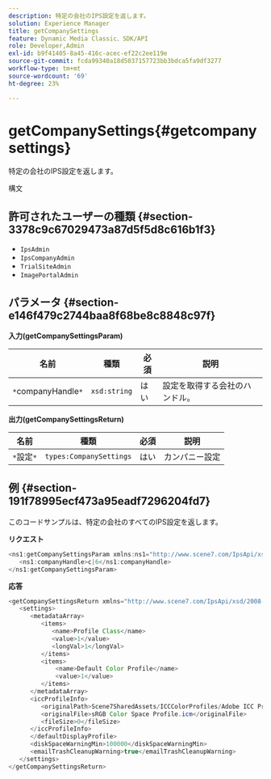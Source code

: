 ```yaml
---
description: 特定の会社のIPS設定を返します。
solution: Experience Manager
title: getCompanySettings
feature: Dynamic Media Classic、SDK/API
role: Developer,Admin
exl-id: b9f41405-8a45-416c-acec-ef22c2ee119e
source-git-commit: fcda99340a18d5037157723bb3bdca5fa9df3277
workflow-type: tm+mt
source-wordcount: '69'
ht-degree: 23%

---
```


# getCompanySettings{#getcompanysettings}

特定の会社のIPS設定を返します。

構文

## 許可されたユーザーの種類 {#section-3378c9c67029473a87d5f5d8c616b1f3}

* `IpsAdmin`
* `IpsCompanyAdmin`
* `TrialSiteAdmin`
* `ImagePortalAdmin`

## パラメータ {#section-e146f479c2744baa8f68be8c8848c97f}

**入力(getCompanySettingsParam)**

| 名前 | 種類 | 必須 | 説明 |
|---|---|---|---|
| `*`companyHandle`*` | `xsd:string` | はい | 設定を取得する会社のハンドル。 |

**出力(getCompanySettingsReturn)**

| 名前 | 種類 | 必須 | 説明 |
|---|---|---|---|
| `*`設定`*` | `types:CompanySettings` | はい | カンパニー設定 |

## 例 {#section-191f78995ecf473a95eadf7296204fd7}

このコードサンプルは、特定の会社のすべてのIPS設定を返します。

**リクエスト**

```java
<ns1:getCompanySettingsParam xmlns:ns1="http://www.scene7.com/IpsApi/xsd/2008-01-15">
   <ns1:companyHandle>c|6</ns1:companyHandle>
</ns1:getCompanySettingsParam>
```

**応答**

```java
<getCompanySettingsReturn xmlns="http://www.scene7.com/IpsApi/xsd/2008-01-15">
   <settings>
      <metadataArray>
         <items>
            <name>Profile Class</name>
            <value>1</value>
            <longVal>1</longVal>
         </items>
         <items>
             <name>Default Color Profile</name>
             <value>1</value>
         </items>
      </metadataArray>
      <iccProfileInfo>
         <originalPath>Scene7SharedAssets/ICCColorProfiles/Adobe ICC Profiles/RGB Profiles/</originalPath>
         <originalFile>sRGB Color Space Profile.icm</originalFile>
         <fileSize>0</fileSize>
      </iccProfileInfo>
      </defaultDisplayProfile>
      <diskSpaceWarningMin>100000</diskSpaceWarningMin>
      <emailTrashCleanupWarning>true</emailTrashCleanupWarning>
   </settings>
</getCompanySettingsReturn>
```
